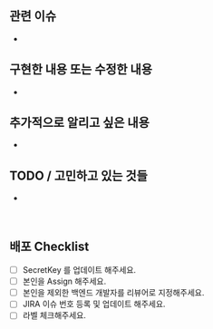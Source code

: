 ## 관련 이슈
- 

## 구현한 내용 또는 수정한 내용
- 

## 추가적으로 알리고 싶은 내용
- 

## TODO / 고민하고 있는 것들  
- 

<br/>

## 배포 Checklist
 <!-- 확인이 된 부분에 모두 [x]로 변경하여 확인했다는 사실을 알려주세요. -->
- [ ] SecretKey 를 업데이트 해주세요.
- [ ] 본인을 Assign 해주세요.
- [ ] 본인을 제외한 백엔드 개발자를 리뷰어로 지정해주세요.
- [ ] JIRA 이슈 번호 등록 및 업데이트 해주세요.
- [ ] 라벨 체크해주세요. 

<br/>
